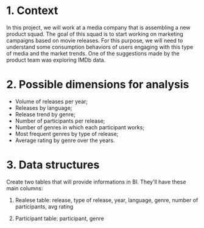 # 1. Context
In this project, we will work at a media company that is assembling a new product squad. The goal of this squad is to start working on marketing campaigns based on movie releases. For this purpose, we will need to understand some consumption behaviors of users engaging with this type of media and the market trends. One of the suggestions made by the product team was exploring IMDb data.

# 2. Possible dimensions for analysis
- Volume of releases per year;
- Releases by language;
- Release trend by genre;
- Number of participants per release;
- Number of genres in which each participant works;
- Most frequent genres by type of release;
- Average rating by genre over the years.

# 3. Data structures

Create two tables that will provide informations in BI. They'll have these main columns:

1. Realese table: release, type of release, year, language, genre, number of participants, avg rating

2. Participant table: participant, genre